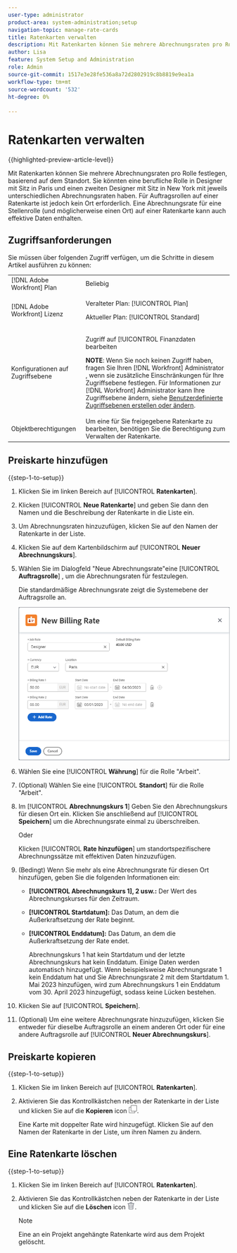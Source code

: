 ```yaml
---
user-type: administrator
product-area: system-administration;setup
navigation-topic: manage-rate-cards
title: Ratenkarten verwalten
description: Mit Ratenkarten können Sie mehrere Abrechnungsraten pro Rolle festlegen, basierend auf dem Standort.
author: Lisa
feature: System Setup and Administration
role: Admin
source-git-commit: 1517e3e28fe536a8a72d2802919c8b8819e9ea1a
workflow-type: tm+mt
source-wordcount: '532'
ht-degree: 0%

---
```


# Ratenkarten verwalten

{{highlighted-preview-article-level}}

Mit Ratenkarten können Sie mehrere Abrechnungsraten pro Rolle festlegen, basierend auf dem Standort. Sie könnten eine berufliche Rolle in Designer mit Sitz in Paris und einen zweiten Designer mit Sitz in New York mit jeweils unterschiedlichen Abrechnungsraten haben. Für Auftragsrollen auf einer Ratenkarte ist jedoch kein Ort erforderlich. Eine Abrechnungsrate für eine Stellenrolle (und möglicherweise einen Ort) auf einer Ratenkarte kann auch effektive Daten enthalten.

## Zugriffsanforderungen

Sie müssen über folgenden Zugriff verfügen, um die Schritte in diesem Artikel ausführen zu können:

<table style="table-layout:auto"> 
 <col> 
 <col> 
 <tbody> 
  <tr> 
   <td role="rowheader">[!DNL Adobe Workfront] Plan</td> 
   <td>Beliebig</td> 
  </tr> 
  <tr> 
   <td role="rowheader">[!DNL Adobe Workfront] Lizenz</td> 
   <td><p>Veralteter Plan: [!UICONTROL Plan]</p>
       <p>Aktueller Plan: [!UICONTROL Standard]</p></td> 
  </tr> 
  <tr> 
   <td role="rowheader">Konfigurationen auf Zugriffsebene</td> 
   <td> <p>Zugriff auf [!UICONTROL Finanzdaten bearbeiten</p> <p><b>NOTE</b>: Wenn Sie noch keinen Zugriff haben, fragen Sie Ihren [!DNL Workfront] Administrator , wenn sie zusätzliche Einschränkungen für Ihre Zugriffsebene festlegen. Für Informationen zur [!DNL Workfront] Administrator kann Ihre Zugriffsebene ändern, siehe <a href="../../../administration-and-setup/add-users/configure-and-grant-access/create-modify-access-levels.md" class="MCXref xref">Benutzerdefinierte Zugriffsebenen erstellen oder ändern</a>.</p> </td> 
  </tr> 
  <tr> 
   <td role="rowheader">Objektberechtigungen</td> 
   <td>Um eine für Sie freigegebene Ratenkarte zu bearbeiten, benötigen Sie die Berechtigung zum Verwalten der Ratenkarte.</td> 
  </tr> 
 </tbody> 
</table>

## Preiskarte hinzufügen

{{step-1-to-setup}}

1. Klicken Sie im linken Bereich auf [!UICONTROL **Ratenkarten**].
1. Klicken [!UICONTROL **Neue Ratenkarte**] und geben Sie dann den Namen und die Beschreibung der Ratenkarte in die Liste ein.
1. Um Abrechnungsraten hinzuzufügen, klicken Sie auf den Namen der Ratenkarte in der Liste.
1. Klicken Sie auf dem Kartenbildschirm auf [!UICONTROL **Neuer Abrechnungskurs**].
1. Wählen Sie im Dialogfeld &quot;Neue Abrechnungsrate&quot;eine [!UICONTROL **Auftragsrolle**] , um die Abrechnungsraten für festzulegen.

   Die standardmäßige Abrechnungsrate zeigt die Systemebene der Auftragsrolle an.

   ![Dialogfeld &quot;Neue Abrechnungsrate&quot;](assets/location-rate-for-rate-card.png)

1. Wählen Sie eine [!UICONTROL **Währung**] für die Rolle &quot;Arbeit&quot;.
1. (Optional) Wählen Sie eine [!UICONTROL **Standort**] für die Rolle &quot;Arbeit&quot;.
1. Im [!UICONTROL **Abrechnungskurs 1**] Geben Sie den Abrechnungskurs für diesen Ort ein. Klicken Sie anschließend auf [!UICONTROL **Speichern**] um die Abrechnungsrate einmal zu überschreiben.

   Oder

   Klicken [!UICONTROL **Rate hinzufügen**] um standortspezifischere Abrechnungssätze mit effektiven Daten hinzuzufügen.

1. (Bedingt) Wenn Sie mehr als eine Abrechnungsrate für diesen Ort hinzufügen, geben Sie die folgenden Informationen ein:

   * **[!UICONTROL Abrechnungskurs 1], 2 usw.:** Der Wert des Abrechnungskurses für den Zeitraum.
   * **[!UICONTROL Startdatum]:** Das Datum, an dem die Außerkraftsetzung der Rate beginnt.
   * **[!UICONTROL Enddatum]:** Das Datum, an dem die Außerkraftsetzung der Rate endet.

     Abrechnungskurs 1 hat kein Startdatum und der letzte Abrechnungskurs hat kein Enddatum. Einige Daten werden automatisch hinzugefügt. Wenn beispielsweise Abrechnungsrate 1 kein Enddatum hat und Sie Abrechnungsrate 2 mit dem Startdatum 1. Mai 2023 hinzufügen, wird zum Abrechnungskurs 1 ein Enddatum vom 30. April 2023 hinzugefügt, sodass keine Lücken bestehen.

1. Klicken Sie auf [!UICONTROL **Speichern**].
1. (Optional) Um eine weitere Abrechnungsrate hinzuzufügen, klicken Sie entweder für dieselbe Auftragsrolle an einem anderen Ort oder für eine andere Auftragsrolle auf [!UICONTROL **Neuer Abrechnungskurs**].

## Preiskarte kopieren

{{step-1-to-setup}}

1. Klicken Sie im linken Bereich auf [!UICONTROL **Ratenkarten**].
1. Aktivieren Sie das Kontrollkästchen neben der Ratenkarte in der Liste und klicken Sie auf die **Kopieren** icon ![Kopiersymbol](assets/copy-icon.png).

   Eine Karte mit doppelter Rate wird hinzugefügt. Klicken Sie auf den Namen der Ratenkarte in der Liste, um ihren Namen zu ändern.

## Eine Ratenkarte löschen

{{step-1-to-setup}}

1. Klicken Sie im linken Bereich auf [!UICONTROL **Ratenkarten**].
1. Aktivieren Sie das Kontrollkästchen neben der Ratenkarte in der Liste und klicken Sie auf die **Löschen** icon ![Löschsymbol](assets/delete.png).

   >[!NOTE]
   >
   >Eine an ein Projekt angehängte Ratenkarte wird aus dem Projekt gelöscht.
